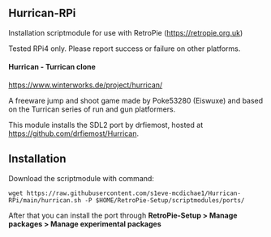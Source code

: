 ## Hurrican-RPi
Installation scriptmodule for use with RetroPie (https://retropie.org.uk)

Tested RPi4 only. Please report success or failure on other platforms.

#### Hurrican - Turrican clone
https://www.winterworks.de/project/hurrican/

A freeware jump and shoot game made by Poke53280 (Eiswuxe) and based on the Turrican series of run and gun platformers.

This module installs the SDL2 port by drfiemost, hosted at https://github.com/drfiemost/Hurrican.

## Installation

Download the scriptmodule with command:

    wget https://raw.githubusercontent.com/s1eve-mcdichae1/Hurrican-RPi/main/hurrican.sh -P $HOME/RetroPie-Setup/scriptmodules/ports/
After that you can install the port through **RetroPie-Setup > Manage packages > Manage experimental packages**
